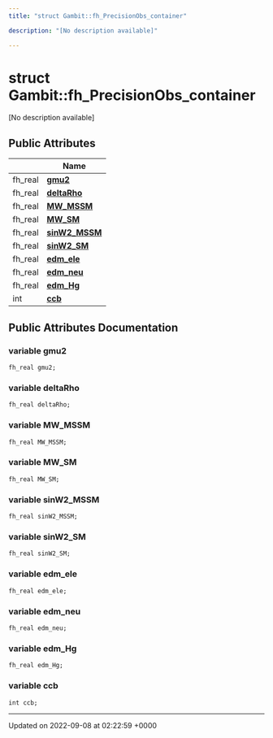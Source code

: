 ```yaml
---
title: "struct Gambit::fh_PrecisionObs_container"

description: "[No description available]"

---
```


# struct Gambit::fh_PrecisionObs_container



[No description available]

## Public Attributes

|                | Name           |
| -------------- | -------------- |
| fh_real | **[gmu2](/documentation/code/classes/structgambit_1_1fh__precisionobs__container/#variable-gmu2)**  |
| fh_real | **[deltaRho](/documentation/code/classes/structgambit_1_1fh__precisionobs__container/#variable-deltarho)**  |
| fh_real | **[MW_MSSM](/documentation/code/classes/structgambit_1_1fh__precisionobs__container/#variable-mw-mssm)**  |
| fh_real | **[MW_SM](/documentation/code/classes/structgambit_1_1fh__precisionobs__container/#variable-mw-sm)**  |
| fh_real | **[sinW2_MSSM](/documentation/code/classes/structgambit_1_1fh__precisionobs__container/#variable-sinw2-mssm)**  |
| fh_real | **[sinW2_SM](/documentation/code/classes/structgambit_1_1fh__precisionobs__container/#variable-sinw2-sm)**  |
| fh_real | **[edm_ele](/documentation/code/classes/structgambit_1_1fh__precisionobs__container/#variable-edm-ele)**  |
| fh_real | **[edm_neu](/documentation/code/classes/structgambit_1_1fh__precisionobs__container/#variable-edm-neu)**  |
| fh_real | **[edm_Hg](/documentation/code/classes/structgambit_1_1fh__precisionobs__container/#variable-edm-hg)**  |
| int | **[ccb](/documentation/code/classes/structgambit_1_1fh__precisionobs__container/#variable-ccb)**  |

## Public Attributes Documentation

### variable gmu2

```
fh_real gmu2;
```


### variable deltaRho

```
fh_real deltaRho;
```


### variable MW_MSSM

```
fh_real MW_MSSM;
```


### variable MW_SM

```
fh_real MW_SM;
```


### variable sinW2_MSSM

```
fh_real sinW2_MSSM;
```


### variable sinW2_SM

```
fh_real sinW2_SM;
```


### variable edm_ele

```
fh_real edm_ele;
```


### variable edm_neu

```
fh_real edm_neu;
```


### variable edm_Hg

```
fh_real edm_Hg;
```


### variable ccb

```
int ccb;
```


-------------------------------

Updated on 2022-09-08 at 02:22:59 +0000